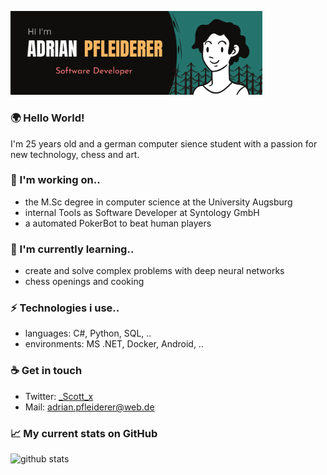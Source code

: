 <img src="https://github.com/Pfleiderer-Adrian/Pfleiderer-Adrian/blob/master/images/banner8.png" width="80%" height="80%"></img>

### 🌍 Hello World! 
I'm 25 years old and a german computer sience student with a passion for new technology, chess and art.

### 🔭 I'm working on.. 
- the M.Sc degree in computer science at the University Augsburg
- internal Tools as Software Developer at Syntology GmbH
- a automated PokerBot to beat human players

### 🌱 I'm currently learning..
- create and solve complex problems with deep neural networks
- chess openings and cooking

### ⚡ Technologies i use..
- languages: C#, Python, SQL, ..
- environments: MS .NET, Docker, Android, ..

### ☕ Get in touch
- Twitter: <a href="https://twitter.com/_Scott_x">_Scott_x</a>
- Mail: <a href="adrian.pfleiderer@web.de">adrian.pfleiderer@web.de</a>

### 📈 My current stats on GitHub
![github stats](https://github-readme-stats.vercel.app/api?username=Pfleiderer-Adrian&show_icons=true)

<!--
**Pfleiderer-Adrian/Pfleiderer-Adrian** is a ✨ _special_ ✨ repository because its `README.md` (this file) appears on your GitHub profile.
Here are some ideas to get you started:

- 🔭 I’m currently working on ...
- 🌱 I’m currently learning ...
- 👯 I’m looking to collaborate on ...
- 🤔 I’m looking for help with ...
- 💬 Ask me about ...
- 📫 How to reach me: ...
- 😄 Pronouns: ...
- ⚡ Fun fact: ...
-->

